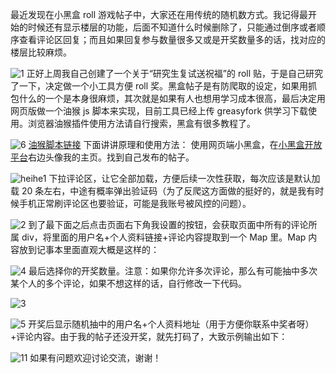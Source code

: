 最近发现在小黑盒 roll 游戏帖子中，大家还在用传统的随机数方式。我记得最开始的时候还有显示楼层的功能，后面不知道什么时候删除了，只能通过倒序或者顺序查看评论区回复；而且如果回复参与数量很多又或是开奖数量多的话，找对应的楼层比较麻烦。

![1](https://github.com/user-attachments/assets/35521ce3-57b9-4679-8916-e1de3a0bc8b5)
正好上周我自己创建了一个关于“研究生复试送祝福”的 roll 贴，于是自己研究了一下，决定做一个小工具方便 roll 奖。黑盒帖子是有防爬取的设定，如果用抓包什么的一个是本身很麻烦，其次就是如果有人也想用学习成本很高，最后决定用网页版做一个油猴 js 脚本来实现，目前工具已经上传 greasyfork 供学习下载使用。浏览器油猴插件使用方法请自行搜索，黑盒有很多教程了。

![6](https://github.com/user-attachments/assets/39347fa3-127a-4654-9299-e111d6ffc4c5)
[油猴脚本链接](https://greasyfork.org/en/scripts/531799-%E5%B0%8F%E9%BB%91%E7%9B%92%E8%AF%84%E8%AE%BA%E5%8C%BA%E6%8A%BD%E5%A5%96)
下面讲讲原理和使用方法：
使用网页端小黑盒，在[小黑盒开放平台](https://open.xiaoheihe.cn/zh_cn/home)右边头像我的主页。找到自己发布的帖子。

![heihe1](https://github.com/user-attachments/assets/4b81f34f-9758-4ffd-aa10-7c866a72ef85)
下拉评论区，让它全部加载，方便后续一次性获取，每次应该是默认加载 20 条左右，中途有概率弹出验证码（为了反爬这方面做的挺好的，就是我有时候手机正常刷评论区也要验证，可能是我账号被风控的问题）。

![2](https://github.com/user-attachments/assets/7857dfad-bb26-4ed6-beae-812fd05be5d3)
到了最下面之后点击页面右下角我设置的按钮，会获取页面中所有的评论所属 div，将里面的用户名+个人资料链接+评论内容提取到一个 Map 里。Map 内容放到记事本里面直观大概是这样的：

![4](https://github.com/user-attachments/assets/d9d17c85-2a9e-4409-9011-768f98e734b8)
最后选择你的开奖数量。注意：如果你允许多次评论，那么有可能抽中多次某个人的多个评论，如果不想这样的话，自行修改一下代码。

![3](https://github.com/user-attachments/assets/2bf3b71d-a0e6-4520-8005-5db5331571d3)

![5](https://github.com/user-attachments/assets/e0050dd3-9166-46f9-aa4d-26dd4f68ca5b)
开奖后显示随机抽中的用户名+个人资料地址（用于方便你联系中奖者呀）+评论内容。由于我的帖子还没开奖，就先打码了，大致示例输出如下：

![11](https://github.com/user-attachments/assets/248a7284-809b-40ce-a201-e245aff2d138)
如果有问题欢迎讨论交流，谢谢！
